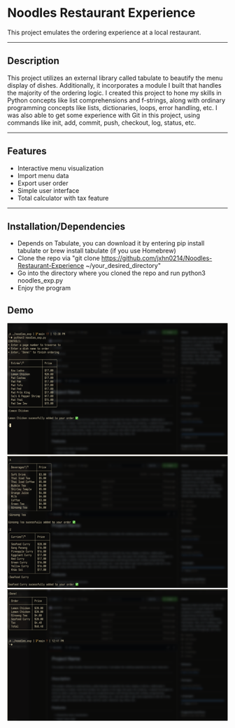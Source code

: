 # Noodles Restaurant Experience

This project emulates the ordering experience at a local restaurant.

---

## Description

This project utilizes an external library called tabulate to beautify the menu display of dishes.
Additionally, it incorporates a module I built that handles the majority of the ordering logic.
I created this project to hone my skills in Python concepts like list comprehensions and f-strings, along with
ordinary programming concepts like lists, dictionaries, loops, error handling, etc.
I was also able to get some experience with Git in this project, using commands like
init, add, commit, push, checkout, log, status, etc.

---

## Features

- Interactive menu visualization  
- Import menu data
- Export user order
- Simple user interface
- Total calculator with tax feature

---

## Installation/Dependencies

- Depends on Tabulate, you can download it by entering pip install tabulate or brew install tabulate (if you use Homebrew)
- Clone the repo via "git clone https://github.com/jxhn0214/Noodles-Restaurant-Experience ~/your_desired_directory" 
- Go into the directory where you cloned the repo and run python3 noodles_exp.py
- Enjoy the program


## Demo
![image alt](https://github.com/jxhn0214/Noodles-Restaurant-Experience/blob/82030171632da18c3593771835db0e3eea0b5249/Examples/Intro%20.png)
![image alt](https://github.com/jxhn0214/Noodles-Restaurant-Experience/blob/82030171632da18c3593771835db0e3eea0b5249/Examples/Ordering.png)
![image alt](https://github.com/jxhn0214/Noodles-Restaurant-Experience/blob/82030171632da18c3593771835db0e3eea0b5249/Examples/Total.png)
